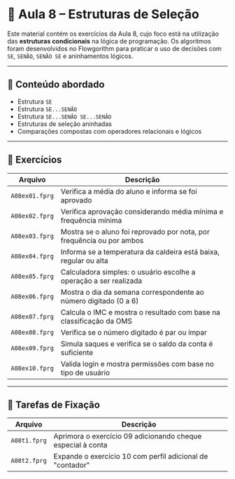 # 🧠 Aula 8 – Estruturas de Seleção

Este material contém os exercícios da Aula 8, cujo foco está na utilização das **estruturas condicionais** na lógica de programação. Os algoritmos foram desenvolvidos no Flowgorithm para praticar o uso de decisões com `SE`, `SENÃO`, `SENÃO SE` e aninhamentos lógicos.

---

## 📌 Conteúdo abordado

- Estrutura `SE`
- Estrutura `SE...SENÃO`
- Estrutura `SE...SENÃO SE...SENÃO`
- Estruturas de seleção aninhadas
- Comparações compostas com operadores relacionais e lógicos

---

## 🧪 Exercícios

| Arquivo         | Descrição                                                                 |
|------------------|---------------------------------------------------------------------------|
| `A08ex01.fprg`   | Verifica a média do aluno e informa se foi aprovado                      |
| `A08ex02.fprg`   | Verifica aprovação considerando média mínima e frequência mínima         |
| `A08ex03.fprg`   | Mostra se o aluno foi reprovado por nota, por frequência ou por ambos    |
| `A08ex04.fprg`   | Informa se a temperatura da caldeira está baixa, regular ou alta         |
| `A08ex05.fprg`   | Calculadora simples: o usuário escolhe a operação a ser realizada        |
| `A08ex06.fprg`   | Mostra o dia da semana correspondente ao número digitado (0 a 6)         |
| `A08ex07.fprg`   | Calcula o IMC e mostra o resultado com base na classificação da OMS      |
| `A08ex08.fprg`   | Verifica se o número digitado é par ou ímpar                             |
| `A08ex09.fprg`   | Simula saques e verifica se o saldo da conta é suficiente                |
| `A08ex10.fprg`   | Valida login e mostra permissões com base no tipo de usuário             |

---

## 🎯 Tarefas de Fixação

| Arquivo         | Descrição                                                                 |
|------------------|---------------------------------------------------------------------------|
| `A08t1.fprg`     | Aprimora o exercício 09 adicionando cheque especial à conta              |
| `A08t2.fprg`     | Expande o exercício 10 com perfil adicional de "contador"                |

